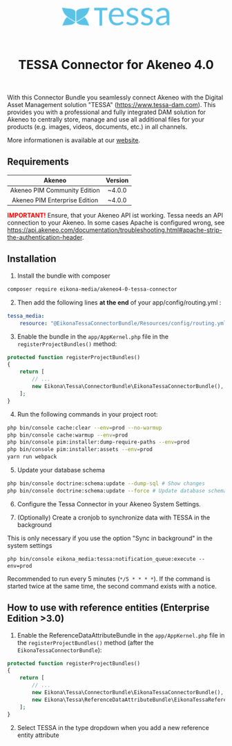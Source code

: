 <p align="center">
  <a href="https://www.tessa-dam.com/" target="_blank" rel="noopener noreferrer">
    <img src="tessa-logo.svg" width=250 alt="TESSA Logo"/>
  </a>
</p>

<p>&nbsp;</p>

<h1 align="center">
  TESSA Connector for Akeneo 4.0
</h1>

<p>&nbsp;</p>

With this Connector Bundle you seamlessly connect Akeneo with the Digital Asset Management solution "TESSA" (https://www.tessa-dam.com).
This provides you with a professional and fully integrated DAM solution for Akeneo to centrally store,
manage and use all additional files for your products (e.g. images, videos, documents, etc.) in all channels.

More informationen is available at our [website](https://www.tessa-dam.com/).

## Requirements

| Akeneo                        | Version |
|:-----------------------------:|:-------:|
| Akeneo PIM Community Edition  | ~4.0.0  |
| Akeneo PIM Enterprise Edition | ~4.0.0  |

<span style="color:red">__IMPORTANT!__</span> Ensure, that your Akeneo API ist working. Tessa needs an API connection to your Akeneo.
In some cases Apache is configured wrong, see https://api.akeneo.com/documentation/troubleshooting.html#apache-strip-the-authentication-header.

## Installation

1) Install the bundle with composer
```bash
composer require eikona-media/akeneo4-0-tessa-connector
```

2) Then add the following lines **at the end** of your app/config/routing.yml :
```yaml
tessa_media:
    resource: "@EikonaTessaConnectorBundle/Resources/config/routing.yml"
```

3) Enable the bundle in the `app/AppKernel.php` file in the `registerProjectBundles()` method:
```php
protected function registerProjectBundles()
{
    return [
        // ...
        new Eikona\Tessa\ConnectorBundle\EikonaTessaConnectorBundle(),
    ];
}

```

4) Run the following commands in your project root:
```bash
php bin/console cache:clear --env=prod --no-warmup
php bin/console cache:warmup --env=prod
php bin/console pim:installer:dump-require-paths --env=prod
php bin/console pim:installer:assets --env=prod
yarn run webpack
```

5) Update your database schema

```bash
php bin/console doctrine:schema:update --dump-sql # Show changes
php bin/console doctrine:schema:update --force # Update database schema
```

6) Configure the Tessa Connector in your Akeneo System Settings.

7) (Optionally) Create a cronjob to synchronize data with TESSA in the background

This is only necessary if you use the option "Sync in background" in the system settings

```
php bin/console eikona_media:tessa:notification_queue:execute --env=prod
```

Recommended to run every 5 minutes (`*/5 * * * *`). If the command is started twice at the same time, the second command exists with a notice.


## How to use with reference entities (Enterprise Edition >3.0)

1) Enable the ReferenceDataAttributeBundle in the `app/AppKernel.php` file in the `registerProjectBundles()` method (after the `EikonaTessaConnectorBundle`):
```php
protected function registerProjectBundles()
{
    return [
        // ...
        new Eikona\Tessa\ConnectorBundle\EikonaTessaConnectorBundle(), // Already registered
        new Eikona\Tessa\ReferenceDataAttributeBundle\EikonaTessaReferenceDataAttributeBundle(), // New
    ];
}
```

2) Select TESSA in the type dropdown when you add a new reference entity attribute
